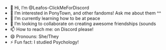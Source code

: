 - 👋 Hi, I’m @Leafos-ClickMeForDiscord
- 👀 I’m interested in PonyTown, and other fandoms! Ask me about them ^^
- 🌱 I’m currently learning how to be at peace
- 💞️ I’m looking to collaborate on creating awesome friendships (sounds
- 📫 How to reach me: on Discord please!
- 😄 Pronouns: She/They
- ⚡ Fun fact: I studied Psychology!

<!---
Leafos-ClickMeForDiscord/Leafos-ClickMeForDiscord is a ✨ special ✨ repository because its `README.md` (this file) appears on your GitHub profile.
You can click the Preview link to take a look at your changes.
--->
